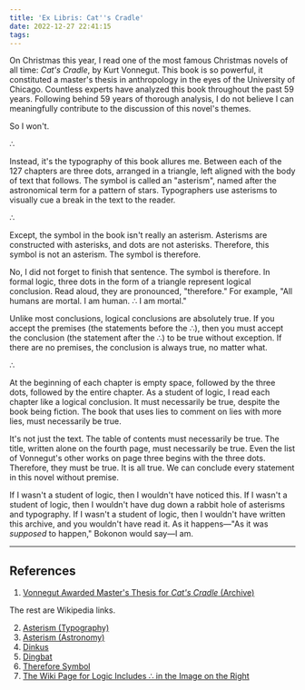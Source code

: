 ```yaml
---
title: 'Ex Libris: Cat''s Cradle'
date: 2022-12-27 22:41:15
tags:
---
```



On Christmas this year, I read one of the most famous Christmas novels of all time: *Cat's Cradle*, by Kurt Vonnegut. This book is so powerful, it constituted a master's thesis in anthropology in the eyes of the University of Chicago. Countless experts have analyzed this book throughout the past 59 years. Following behind 59 years of thorough analysis, I do not believe I can meaningfully contribute to the discussion of this novel's themes.

So I won't.

∴

Instead, it's the typography of this book allures me. Between each of the 127 chapters are three dots, arranged in a triangle, left aligned with the body of text that follows. The symbol is called an "asterism", named after the astronomical term for a pattern of stars. Typographers use asterisms to visually cue a break in the text to the reader. 

∴

Except, the symbol in the book isn't really an asterism. Asterisms are constructed with asterisks, and dots are not asterisks. Therefore, this symbol is not an asterism. The symbol is therefore. 

No, I did not forget to finish that sentence. The symbol is therefore. In formal logic, three dots in the form of a triangle represent logical conclusion. Read aloud, they are pronounced, "therefore." For example, "All humans are mortal. I am human. ∴ I am mortal." 

Unlike most conclusions, logical conclusions are absolutely true. If you accept the premises (the statements before the ∴), then you must accept the conclusion (the statement after the ∴) to be true without exception. If there are no premises, the conclusion is always true, no matter what. 

∴

At the beginning of each chapter is empty space, followed by the three dots, followed by the entire chapter. As a student of logic, I read each chapter like a logical conclusion. It must necessarily be true, despite the book being fiction. The book that uses lies to comment on lies with more lies, must necessarily be true. 

It's not just the text. The table of contents must necessarily be true. The title, written alone on the fourth page, must necessarily be true. Even the list of Vonnegut's other works on page three begins with the three dots. Therefore, they must be true. It is all true. We can conclude every statement in this novel without premise.

If I wasn't a student of logic, then I wouldn't have noticed this. If I wasn't a student of logic, then I wouldn't have dug down a rabbit hole of asterisms and typography. If I wasn't a student of logic, then I wouldn't have written this archive, and you wouldn't have read it. As it happens—"As it was *supposed* to happen," Bokonon would say—I am.

---

## References

1. [Vonnegut Awarded Master's Thesis for *Cat's Cradle* (Archive)](https://web.archive.org/web/20120419003715/http://chicagomaroon.com/2007/4/13/alumnus-vonnegut-dead-at-84/)

The rest are Wikipedia links.

2. [Asterism (Typography)](https://en.wikipedia.org/wiki/Asterism_(typography))
3. [Asterism (Astronomy)](https://en.wikipedia.org/wiki/Asterism_(astronomy))
4. [Dinkus](https://en.wikipedia.org/wiki/Dinkus)
5. [Dingbat](https://en.wikipedia.org/wiki/Dingbat)
6. [Therefore Symbol](https://en.wikipedia.org/wiki/Therefore_sign)
7. [The Wiki Page for Logic Includes ∴ in the Image on the Right](https://en.wikipedia.org/wiki/Logic)